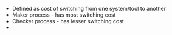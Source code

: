 - Defined as cost of switching from one system/tool to another
- Maker process - has most switching cost
- Checker process - has lesser switching cost
- 